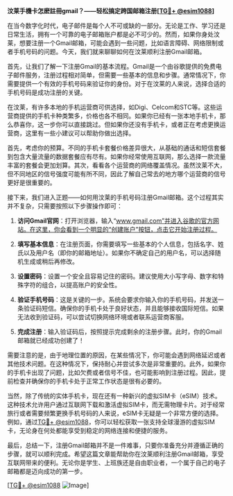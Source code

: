 **汶莱手機卡怎麽註冊gmail？——轻松搞定跨国邮箱注册[[TG💪+ @esim1088](https://t.me/s/esim1088)]**

在当今数字化时代，电子邮件是每个人不可或缺的一部分。无论是工作、学习还是日常生活，拥有一个可靠的电子邮箱账户都是必不可少的。然而，如果你身处汶莱，想要注册一个Gmail邮箱，可能会遇到一些问题，比如语言障碍、网络限制或者手机号码的问题。今天，我们就来聊聊如何在汶莱顺利注册Gmail邮箱。

首先，让我们了解一下注册Gmail的基本流程。Gmail是一个由谷歌提供的免费电子邮件服务，注册过程相对简单，但需要一些基本的信息和步骤。通常情况下，你需要提供一个有效的手机号码来验证你的身份。对于在汶莱的人来说，选择合适的手机号码是成功注册的关键。

在汶莱，有许多本地的手机运营商可供选择，如Digi、Celcom和STC等。这些运营商提供的手机卡种类繁多，价格也各不相同。如果你已经有一张本地手机卡，那么恭喜你，这一步你可以直接跳过。但如果你还没有手机卡，或者正在考虑更换运营商，这里有一些小建议可以帮助你做出选择。

首先，考虑你的预算。不同的手机卡套餐价格差异很大，从基础的通话和短信套餐到包含大量流量的数据套餐应有尽有。如果你经常使用互联网，那么选择一款流量丰富的套餐会更加划算。其次，看看各个运营商的网络覆盖情况。虽然汶莱不大，但不同地区的信号强度可能有所不同，因此了解自己常去的地方哪个运营商的信号更好是很重要的。

接下来，我们进入正题——如何用汶莱的手机号码注册Gmail邮箱。这个过程其实并不复杂，只需要按照以下步骤操作即可：

1. **访问Gmail官网**：打开浏览器，输入“www.gmail.com”并进入谷歌的官方网站。在这里，你会看到一个明显的“创建账户”按钮，点击它开始注册过程。

2. **填写基本信息**：在注册页面，你需要填写一些基本的个人信息，包括名字、姓氏以及用户名（即你的邮箱地址）。如果你不确定自己的用户名，可以选择随机生成或稍后再修改。

3. **设置密码**：设置一个安全且容易记住的密码。建议使用大小写字母、数字和特殊字符的组合，以提高账户的安全性。

4. **验证手机号码**：这是关键的一步。系统会要求你输入你的手机号码，并发送一条验证码短信。确保你的手机卡处于良好状态，并且能够接收国际短信。如果无法收到验证码，可以尝试切换网络环境或者联系运营商客服。

5. **完成注册**：输入验证码后，按照提示完成剩余的注册步骤。此时，你的Gmail邮箱就已经成功创建了！

需要注意的是，由于地理位置的原因，在某些情况下，你可能会遇到网络延迟或者其他技术问题。在这种情况下，保持耐心并尝试多次是非常重要的。此外，如果你的手机卡出现了问题，比如欠费或者信号不佳，也可能影响到注册过程。因此，提前检查并确保你的手机卡处于正常工作状态是很有必要的。

当然，除了传统的实体手机卡，现在还有一种新兴的虚拟SIM卡（eSIM）技术。这种技术允许用户通过互联网下载和激活虚拟SIM卡，而无需物理卡片。对于经常旅行或者需要频繁更换手机号码的人来说，eSIM卡无疑是一个非常方便的选择。例如，通过[TG💪+ @esim1088](https://t.me/s/esim1088)，你可以轻松获取一张支持全球漫游的虚拟SIM卡，无论身在何处都能享受到稳定的网络连接和便捷的服务。

最后，总结一下，注册Gmail邮箱并不是一件难事，只要你准备充分并遵循正确的步骤，就可以顺利完成。希望这篇文章能帮助你在汶莱顺利注册Gmail邮箱，享受互联网带来的便利。无论你是学生、上班族还是自由职业者，一个属于自己的电子邮箱都是迈向成功的第一步。

[[TG💪+ @esim1088](https://t.me/s/esim1088) ![Image](https://i.postimg.cc/4NQfJmqS/Snipaste-2025-05-13-00-14-12.png)]